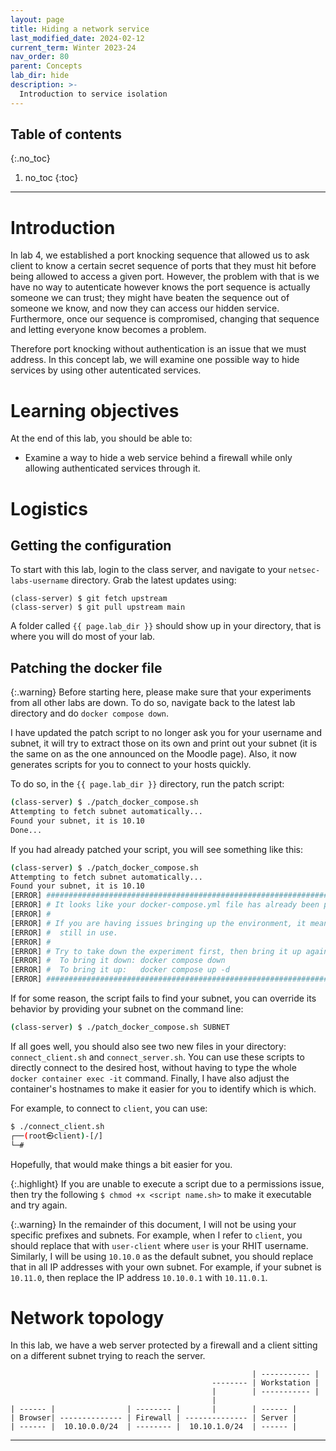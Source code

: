 ```yaml
---
layout: page
title: Hiding a network service
last_modified_date: 2024-02-12
current_term: Winter 2023-24
nav_order: 80
parent: Concepts
lab_dir: hide
description: >-
  Introduction to service isolation
---
```


## Table of contents
{:.no_toc}

1. no_toc
{:toc}

---

# Introduction

In lab 4, we established a port knocking sequence that allowed us to ask client
to know a certain secret sequence of ports that they must hit before being
allowed to access a given port. However, the problem with that is we have no
way to autenticate however knows the port sequence is actually someone we can
trust; they might have beaten the sequence out of someone we know, and now they
can access our hidden service. Furthermore, once our sequence is compromised,
changing that sequence and letting everyone know becomes a problem.

Therefore port knocking without authentication is an issue that we must
address. In this concept lab, we will examine one possible way to hide services
by using other autenticated services.

# Learning objectives

At the end of this lab, you should be able to:

- Examine a way to hide a web service behind a firewall while only allowing
  authenticated services through it.

# Logistics

## Getting the configuration

To start with this lab, login to the class server, and navigate to your
`netsec-labs-username` directory. Grab the latest updates using:

  ```shell
  (class-server) $ git fetch upstream
  (class-server) $ git pull upstream main
  ```

A folder called `{{ page.lab_dir }}` should show up in your directory, that is
where you will do most of your lab.

## Patching the docker file

{:.warning}
Before starting here, please make sure that your experiments from all other
labs are down.  To do so, navigate back to the latest lab directory and do
`docker compose down`.

I have updated the patch script to no longer ask you for your username and
subnet, it will try to extract those on its own and print out your subnet (it
is the same on as the one announced on the Moodle page). Also, it now generates
scripts for you to connect to your hosts quickly.

To do so, in the `{{ page.lab_dir }}` directory, run the patch script:

  ```sh
  (class-server) $ ./patch_docker_compose.sh
  Attempting to fetch subnet automatically...
  Found your subnet, it is 10.10
  Done...
  ```

If you had already patched your script, you will see something like this:

  ```sh
  (class-server) $ ./patch_docker_compose.sh
  Attempting to fetch subnet automatically...
  Found your subnet, it is 10.10
  [ERROR] ########################################################################
  [ERROR] # It looks like your docker-compose.yml file has already been patched. #
  [ERROR] #                                                                      #
  [ERROR] # If you are having issues bringing up the environment, it means it is #
  [ERROR] #  still in use.                                                       #
  [ERROR] #                                                                      #
  [ERROR] # Try to take down the experiment first, then bring it up again.       #
  [ERROR] #  To bring it down: docker compose down                               #
  [ERROR] #  To bring it up:   docker compose up -d                              #
  [ERROR] ########################################################################
  ```

If for some reason, the script fails to find your subnet, you can override its
behavior by providing your subnet on the command line:

  ```sh
  (class-server) $ ./patch_docker_compose.sh SUBNET
  ```

If all goes well, you should also see two new files in your directory:
`connect_client.sh` and `connect_server.sh`. You can use these scripts to
directly connect to the desired host, without having to type the whole `docker
container exec -it` command. Finally, I have also adjust the container's
hostnames to make it easier for you to identify which is which.

For example, to connect to `client`, you can use:

  ```sh
$ ./connect_client.sh
┌──(root㉿client)-[/]
└─#
  ```

Hopefully, that would make things a bit easier for you.

{:.highlight}
If you are unable to execute a script due to a permissions issue, then try the
following `$ chmod +x <script name.sh>` to make it executable and try again.

{:.warning}
In the remainder of this document, I will not be using your specific prefixes
and subnets. For example, when I refer to `client`, you should replace that with
`user-client` where `user` is your RHIT username. Similarly, I will be using
`10.10.0` as the default subnet, you should replace that in all IP addresses
with your own subnet. For example, if your subnet is `10.11.0`, then replace the
IP address `10.10.0.1` with `10.11.0.1`.

# Network topology

In this lab, we have a web server protected by a firewall and a client sitting
on a different subnet trying to reach the server.

 ```
                                                       | ----------- |
                                              -------- | Workstation |
                                              |        | ----------- |
                                              |
 | ------ |                | -------- |       |        | ------ |
 | Browser| -------------- | Firewall | -------------- | Server |
 | ------ |  10.10.0.0/24  | -------- |  10.10.1.0/24  | ------ |
 ```

---
